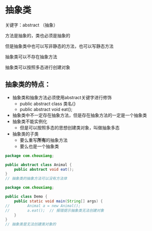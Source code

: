 # 抽象类

关键字：abstract （抽象）

方法是抽象的，类也必须是抽象的

但是抽象类中也可以写非静态的方法，也可以写静态方法

抽象类可以不存在抽象方法

抽象类可以按照多态进行创建对象

## 抽象类的特点：

- 抽象类和抽象方法必须使用abstract关键字进行修饰
  - public abstract class 类名{}
  - public abstract void eat();
- 抽象类中不一定存在抽象方法，但是存在抽象方法的一定是一个抽象类
- 抽象类不能实例化
  - 但是可以按照多态的思想创建类对象，叫做抽象多态
- 抽象类的子类
  - 要么重写**所有**的抽象方法
  - 要么也是一个抽象类

```java
package com.chouxiang;

public abstract class Animal {
    public abstract void eat();
}
// 抽象类的抽象方法可以没有方法体
```

```java
package com.chouxiang;

public class Demo {
    public static void main(String[] args) {
//        Animal a = new Animal();
//        a.eat();  // 报错提示抽象类无法创建对象
    }
}
// 抽象类是无法创建类对象的
```